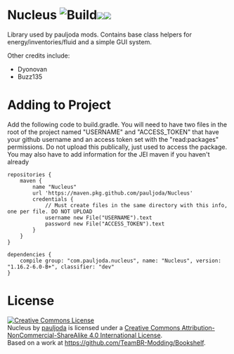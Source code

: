 Nucleus ![Build](https://github.com/TeamBR-Modding/Nucleus/workflows/Build/badge.svg)<a href='https://minecraft.curseforge.com/projects/nucleus'><img src='http://cf.way2muchnoise.eu/full_nucleus_downloads.svg'><img src='http://cf.way2muchnoise.eu/versions/nucleus_latest.svg'></a>
======

Library used by pauljoda mods. Contains base class helpers for energy/inventories/fluid and a simple GUI system. 

Other credits include:
- Dyonovan
- Buzz135


Adding to Project
=================

Add the following code to build.gradle. You will need to have two files in the root of the project named "USERNAME" and "ACCESS_TOKEN" that have your github username and an access token set with the "read:packages" permissions. Do not upload this publically, just used to access the package. You may also have to add information for the JEI maven if you haven't already

```
repositories {
    maven {
        name "Nucleus"
        url 'https://maven.pkg.github.com/pauljoda/Nucleus'
        credentials {
            // Must create files in the same directory with this info, one per file. DO NOT UPLOAD
            username new File("USERNAME").text
            password new File("ACCESS_TOKEN").text
        }
    }
}

dependencies {
    compile group: "com.pauljoda.nucleus", name: "Nucleus", version: "1.16.2-6.0-B+", classifier: "dev"
}
```

License
=======
<a rel="license" href="http://creativecommons.org/licenses/by-nc-sa/4.0/"><img alt="Creative Commons License" style="border-width:0" src="https://i.creativecommons.org/l/by-nc-sa/4.0/88x31.png" /></a><br /><span xmlns:dct="http://purl.org/dc/terms/" property="dct:title">Nucleus</span> by <a xmlns:cc="http://creativecommons.org/ns#" href="http://minecraft.curseforge.com/projects/bookshelf-api-library" property="cc:attributionName" rel="cc:attributionURL">pauljoda</a> is licensed under a <a rel="license" href="http://creativecommons.org/licenses/by-nc-sa/4.0/">Creative Commons Attribution-NonCommercial-ShareAlike 4.0 International License</a>.<br />Based on a work at <a xmlns:dct="http://purl.org/dc/terms/" href="https://github.com/TeamBR-Modding/Bookshelf" rel="dct:source">https://github.com/TeamBR-Modding/Bookshelf</a>.
